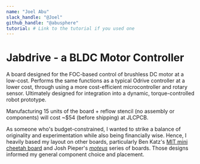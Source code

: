 ```yaml
---
name: "Joel Abu"
slack_handle: "@Joel"
github_handle: "@abusphere"
tutorial: # Link to the tutorial if you used one
---
```


# Jabdrive - a BLDC Motor Controller

<!-- Describe your board in 2-3 sentences. What are you making? What will it do? -->
A board designed for the FOC-based control of brushless DC motor at a low-cost.
Performs the same functions as a typical Odrive controller at a lower cost, through using a more cost-efficient microcontroller and rotary sensor. 
Ultimately designed for integration into a dynamic, torque-controlled robot prototype.

<!-- How much is it going to cost? -->
Manufacturing 15 units of the board + reflow stencil (no assembly or components) will cost ~$54 (before shipping) at JLCPCB.
<!-- Tell us a little bit about your design process. What were some challenges? What helped? ***Totally optional*** -->
As someone who's budget-constrained, I wanted to strike a balance of originality and experimentation while also being financially wise. Hence, I heavily based my layout on other boards, particularly Ben Katz's [MIT mini cheetah board](https://github.com/bgkatz/3phase_integrated/tree/master) and Josh Pieper's [*moteus*](https://github.com/mjbots/moteus) series of boards. Those designs informed my general component choice and placement.
